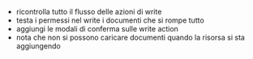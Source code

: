 - ricontrolla tutto il flusso delle azioni di write 
- testa i permessi nel write i documenti che si rompe tutto
- aggiungi le modali di conferma sulle write action
- nota che non si possono caricare documenti quando la risorsa si sta aggiungendo